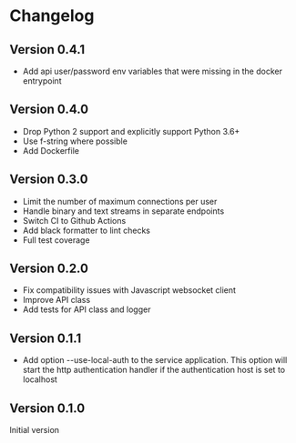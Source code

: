 Changelog
=========

Version 0.4.1
-------------

+ Add api user/password env variables that were missing in the docker entrypoint

Version 0.4.0
-------------

+ Drop Python 2 support and explicitly support Python 3.6+
+ Use f-string where possible
+ Add Dockerfile

Version 0.3.0
-------------

+ Limit the number of maximum connections per user
+ Handle binary and text streams in separate endpoints
+ Switch CI to Github Actions
+ Add black formatter to lint checks
+ Full test coverage

Version 0.2.0
-------------

+ Fix compatibility issues with Javascript websocket client
+ Improve API class
+ Add tests for API class and logger

Version 0.1.1
-------------

+ Add option --use-local-auth to the service application. This option will
  start the http authentication handler if the authentication host is set to
  localhost

Version 0.1.0
-------------

Initial version
